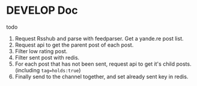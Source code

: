 # DEVELOP Doc

todo

1. Request Rsshub and parse with feedparser. Get a yande.re post list.
2. Request api to get the parent post of each post.
3. Filter low rating post.
4. Filter sent post with redis.
5. For each post that has not been sent, request api to get it's child posts. (including `tag=holds:true`)
6. Finally send to the channel together, and set already sent key in redis.
